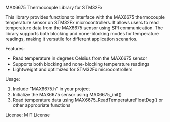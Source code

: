 MAX6675 Thermocouple Library for STM32Fx

This library provides functions to interface with the MAX6675 thermocouple temperature sensor on STM32Fx microcontrollers.
It allows users to read temperature data from the MAX6675 sensor using SPI communication.
The library supports both blocking and none-blocking modes for temperature readings, making it versatile for different application scenarios.

Features:
- Read temperature in degrees Celsius from the MAX6675 sensor
- Supports both blocking and none-blocking temperature readings
- Lightweight and optimized for STM32Fx microcontrollers

Usage:
1. Include "MAX6675.h" in your project
2. Initialize the MAX6675 sensor using MAX6675_init()
3. Read temperature data using MAX6675_ReadTemperatureFloatDeg() or other appropriate functions

License: MIT License

